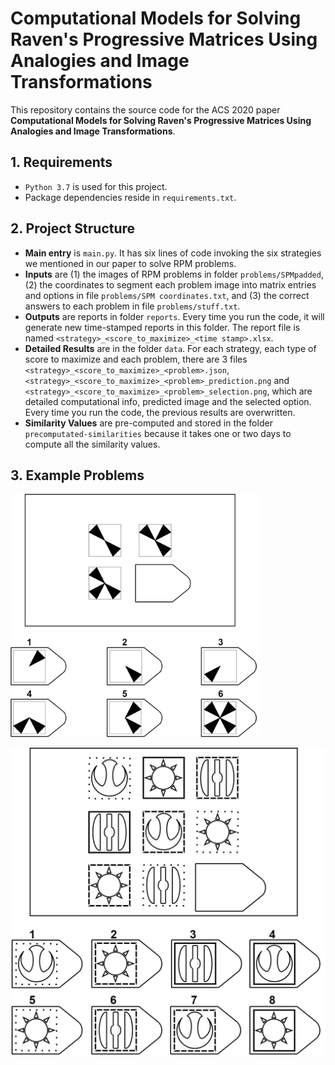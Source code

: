 # Computational Models for Solving Raven's Progressive Matrices Using Analogies and Image Transformations

This repository contains the source code for the ACS 2020 paper **Computational Models for Solving Raven's Progressive Matrices Using Analogies and Image Transformations**.

## 1. Requirements
* `Python 3.7` is used for this project.
* Package dependencies reside in `requirements.txt`.

## 2. Project Structure
* **Main entry** is `main.py`. It has six lines of code invoking the six strategies we mentioned in our paper to solve RPM problems.
* **Inputs**  are (1) the images of RPM problems in folder `problems/SPMpadded`, (2) the coordinates to segment each problem image into matrix entries and options in file `problems/SPM coordinates.txt`, and (3) the correct answers to each problem in file `problems/stuff.txt`.
* **Outputs** are reports in folder `reports`. Every time you run the code, it will generate new time-stamped reports in this folder. The report file is named `<strategy>_<score_to_maximize>_<time stamp>.xlsx`.
* **Detailed Results** are in the folder `data`. For each strategy, each type of score to maximize and each problem, there are 3 files `<strategy>_<score_to_maximize>_<problem>.json`, `<strategy>_<score_to_maximize>_<problem>_prediction.png` and `<strategy>_<score_to_maximize>_<problem>_selection.png`, which are detailed computational info, predicted image and the selected option. Every time you run the code, the previous results are overwritten.
* **Similarity Values** are pre-computed and stored in the folder `precomputated-similarities` because it takes one or two days to compute all the similarity values.


## 3. Example Problems
<img src="problems/SPMpadded/example_2x2.png" alt="The 2x2 Example Problem" width="400"/>

![The 3x3 Example Problem](problems/SPMpadded/example_3x3.png)



